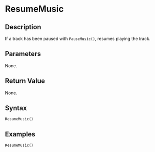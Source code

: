 # ResumeMusic

## Description
If a track has been paused with `PauseMusic()`, resumes playing the track.

## Parameters
None.

## Return Value
None.

## Syntax
```
ResumeMusic()
```

## Examples
```
ResumeMusic()
```